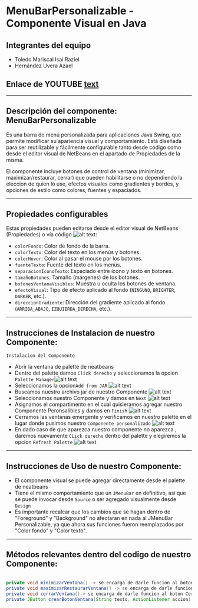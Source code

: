 # MenuBarPersonalizable - Componente Visual en Java

## Integrantes del equipo
- Toledo Mariscal Isai Raziel
- Hernández Uvera Azael

## Enlace de YOUTUBE [text](https://youtu.be/8Joq9oHXypw)
---

## Descripción del componente: MenuBarPersonalizable

 Es una barra de menú personalizada para aplicaciones Java Swing, que permite modificar su apariencia visual y comportamiento. Está diseñada para ser reutilizable y fácilmente configurable tanto desde código como desde el editor visual de NetBeans en el apartado de Propiedades de la misma.

El componente incluye botones de control de ventana (minimizar, maximizar/restaurar, cerrar) que pueden habilitarse o no dependiendo la eleccion de quien lo use, efectos visuales como gradientes y bordes, y opciones de estilo como colores, fuentes y espaciados.

---

## Propiedades configurables

Estas propiedades pueden editarse desde el editor visual de NetBeans (Propiedades) o vía código ![alt text](Images/image-1.png):

- `colorFondo`: Color de fondo de la barra.
- `colorTexto`: Color del texto en los menús y botones.
- `colorHover`: Color al pasar el mouse por los botones.
- `fuenteTexto`: Fuente del texto en los menús.
- `separacionIconoTexto`: Espaciado entre ícono y texto en botones.
- `tamañoBotones`: Tamaño (márgenes) de los botones.
- `botonesVentanaVisibles`: Muestra u oculta los botones de ventana.
- `efectoVisual`: Tipo de efecto aplicado al fondo (`NINGUNO`, `BRIGHTER`, `DARKER`, etc.).
- `direccionGradiente`: Dirección del gradiente aplicado al fondo (`ARRIBA_ABAJO`, `IZQUIERDA_DERECHA`, etc.).

---

## Instrucciones de Instalacion de nuestro Componente:

`Instalacion del Componente`
- Abrir la ventana de palette de neatbeans
- Dentro del palette damos `Click derecho` y seleccionamos la opcion `Palette Manager`![alt text](Images/image-3.png)
- Seleccionamos la opcion`Add from JAR` ![alt text](Images/image-4.png)
- Buscamos nuestro archivo jar de nuestro Componente ![alt text](Images/image-5.png)
- Seleccionamos nuestro Componente y damos en `Next` ![alt text](Images/image-6.png)
- Asignamos el compartimento en el cual quisieramos agregar nuestro Componente Peronsalibles y damos en `Finish`  ![alt text](Images/image-7.png)
- Cerramos las ventanas emergente y verificamos en nuestro palette en el lugar donde pusimos nuestro `Componente personalizado` ![alt text](Images/image-8.png)
- En dado caso de que aparezca nuestro componente  no aparezca , daremos nuevamente `CLick derecho` dentro del palette y elegiremos la opcion `Refresh Palette` ![alt text](Images/image-9.png)

---

## Instrucciones de Uso de nuestro Componente:

- El componente visual se puede agregar directamente desde el palette de neatbeans
- Tiene el mismo comportamiento que un `JMenuBar` en definitivo, asi que se puede invocar desde `Source` o ser agregado visualmente desde `Design` 
- Es importante recalcar que los cambios que se hagan dentro de "Foreground" y "Background" no afectaran en nada al JMenuBar Personalizable, ya que ahora sus funciones fueron reemplazados por "Color fondo" y "Color texto".
---

## Métodos relevantes dentro del codigo de nuestro Componente:
```Java

private void minimizarVentana() -> se encarga de darle funcion al boton Minimizar creado para que se muestren en nuestro menu.
private void maximizarRestaurarVentana() -> se encarga de darle funcion al boton Maximizar creado para que se muestren en nuestro menu.
private void cerrarVentana()-> se encarga de darle funcion al boton Cerrar creado para que se muestren en nuestro menu.
private JButton crearBotonVentana(String texto, ActionListener accion) -> se encarga de darle propiedades a nuestros botones creados de nuestro menu personalizado



















